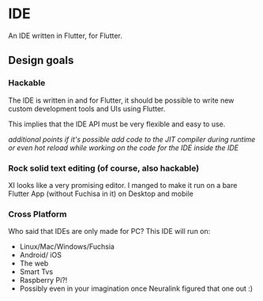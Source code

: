 
# IDE

An IDE written in Flutter, for Flutter.



## Design goals


### Hackable

The IDE is written in and for Flutter, it should be possible
to write new custom development tools and UIs using Flutter.

This implies that the IDE API must be very flexible and easy to use.

_additional points if it's possible add code to the JIT compiler during
runtime or even hot reload while working on the code for the IDE inside the
IDE_

### Rock solid text editing (of course, also hackable)

XI looks like a very promising editor. I manged to make it run on
a bare Flutter App (without Fuchisa in it) on Desktop and mobile

### Cross Platform

Who said that IDEs are only made for PC? This IDE will run on:

- Linux/Mac/Windows/Fuchsia
- Android/ iOS
- The web
- Smart Tvs
- Raspberry Pi?! 
- Possibly even in your imagination once Neuralink figured that one out :)



